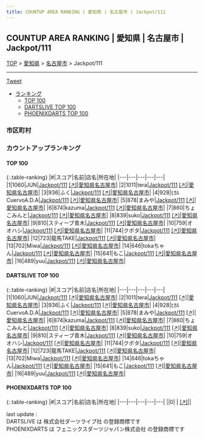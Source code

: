 ```yaml
---
title: COUNTUP AREA RANKING | 愛知県 | 名古屋市 | Jackpot/111
---
```

## COUNTUP AREA RANKING | 愛知県 | 名古屋市 | Jackpot/111

[TOP](/darts/rank/) > [愛知県](/darts/rank/愛知県/) > [名古屋市](/darts/rank/愛知県/名古屋市/) > Jackpot/111

___

<a href="https://twitter.com/share?ref_src=twsrc%5Etfw" data-text="COUNTUP AREA RANKING | 愛知県名古屋市Jackpot/111" class="twitter-share-button" data-hashtags="DARTSLIVE,PHOENIXDARTS,darts,ダーツ" data-show-count="false">Tweet</a>

* [ランキング](#カウントアップランキング)
    * [TOP 100](#top-100)
    * [DARTSLIVE TOP 100](#dartslive-top-100)
    * [PHOENIXDARTS TOP 100](#phoenixdarts-top-100)

### 市区町村

<ul>

</ul>

### カウントアップランキング

#### TOP 100



{:.table-ranking}
|#|スコア|名前|店名|所在地|
|---|---|---|---|---|
|1|1060|<span class="rank-name-dl">JUN</span>|<a href="/darts/rank/shops/9c3a7710d9123cf7774c926eb736cb5a.html">Jackpot/111</a> <a href="https://search.dartslive.com/jp/shop/9c3a7710d9123cf7774c926eb736cb5a">[↗]</a>|<a href="/darts/rank/愛知県/名古屋市">愛知県名古屋市</a>|
|2|1011|<span class="rank-name-dl">tera</span>|<a href="/darts/rank/shops/9c3a7710d9123cf7774c926eb736cb5a.html">Jackpot/111</a> <a href="https://search.dartslive.com/jp/shop/9c3a7710d9123cf7774c926eb736cb5a">[↗]</a>|<a href="/darts/rank/愛知県/名古屋市">愛知県名古屋市</a>|
|3|936|<span class="rank-name-dl">ふく</span>|<a href="/darts/rank/shops/9c3a7710d9123cf7774c926eb736cb5a.html">Jackpot/111</a> <a href="https://search.dartslive.com/jp/shop/9c3a7710d9123cf7774c926eb736cb5a">[↗]</a>|<a href="/darts/rank/愛知県/名古屋市">愛知県名古屋市</a>|
|4|928|<span class="rank-name-dl">ﾋｶﾙCuervoA.D.A</span>|<a href="/darts/rank/shops/9c3a7710d9123cf7774c926eb736cb5a.html">Jackpot/111</a> <a href="https://search.dartslive.com/jp/shop/9c3a7710d9123cf7774c926eb736cb5a">[↗]</a>|<a href="/darts/rank/愛知県/名古屋市">愛知県名古屋市</a>|
|5|878|<span class="rank-name-dl">まみや</span>|<a href="/darts/rank/shops/9c3a7710d9123cf7774c926eb736cb5a.html">Jackpot/111</a> <a href="https://search.dartslive.com/jp/shop/9c3a7710d9123cf7774c926eb736cb5a">[↗]</a>|<a href="/darts/rank/愛知県/名古屋市">愛知県名古屋市</a>|
|6|874|<span class="rank-name-dl">kazuma</span>|<a href="/darts/rank/shops/9c3a7710d9123cf7774c926eb736cb5a.html">Jackpot/111</a> <a href="https://search.dartslive.com/jp/shop/9c3a7710d9123cf7774c926eb736cb5a">[↗]</a>|<a href="/darts/rank/愛知県/名古屋市">愛知県名古屋市</a>|
|7|860|<span class="rank-name-dl">ちょこみんと</span>|<a href="/darts/rank/shops/9c3a7710d9123cf7774c926eb736cb5a.html">Jackpot/111</a> <a href="https://search.dartslive.com/jp/shop/9c3a7710d9123cf7774c926eb736cb5a">[↗]</a>|<a href="/darts/rank/愛知県/名古屋市">愛知県名古屋市</a>|
|8|839|<span class="rank-name-dl">suko</span>|<a href="/darts/rank/shops/9c3a7710d9123cf7774c926eb736cb5a.html">Jackpot/111</a> <a href="https://search.dartslive.com/jp/shop/9c3a7710d9123cf7774c926eb736cb5a">[↗]</a>|<a href="/darts/rank/愛知県/名古屋市">愛知県名古屋市</a>|
|9|810|<span class="rank-name-dl">スティーブ青木</span>|<a href="/darts/rank/shops/9c3a7710d9123cf7774c926eb736cb5a.html">Jackpot/111</a> <a href="https://search.dartslive.com/jp/shop/9c3a7710d9123cf7774c926eb736cb5a">[↗]</a>|<a href="/darts/rank/愛知県/名古屋市">愛知県名古屋市</a>|
|10|759|<span class="rank-name-dl">オオハシ</span>|<a href="/darts/rank/shops/9c3a7710d9123cf7774c926eb736cb5a.html">Jackpot/111</a> <a href="https://search.dartslive.com/jp/shop/9c3a7710d9123cf7774c926eb736cb5a">[↗]</a>|<a href="/darts/rank/愛知県/名古屋市">愛知県名古屋市</a>|
|11|744|<span class="rank-name-dl">クボタ</span>|<a href="/darts/rank/shops/9c3a7710d9123cf7774c926eb736cb5a.html">Jackpot/111</a> <a href="https://search.dartslive.com/jp/shop/9c3a7710d9123cf7774c926eb736cb5a">[↗]</a>|<a href="/darts/rank/愛知県/名古屋市">愛知県名古屋市</a>|
|12|723|<span class="rank-name-dl">龍馬TAKE</span>|<a href="/darts/rank/shops/9c3a7710d9123cf7774c926eb736cb5a.html">Jackpot/111</a> <a href="https://search.dartslive.com/jp/shop/9c3a7710d9123cf7774c926eb736cb5a">[↗]</a>|<a href="/darts/rank/愛知県/名古屋市">愛知県名古屋市</a>|
|13|702|<span class="rank-name-dl">Miwa</span>|<a href="/darts/rank/shops/9c3a7710d9123cf7774c926eb736cb5a.html">Jackpot/111</a> <a href="https://search.dartslive.com/jp/shop/9c3a7710d9123cf7774c926eb736cb5a">[↗]</a>|<a href="/darts/rank/愛知県/名古屋市">愛知県名古屋市</a>|
|14|646|<span class="rank-name-dl">tokaちゃん</span>|<a href="/darts/rank/shops/9c3a7710d9123cf7774c926eb736cb5a.html">Jackpot/111</a> <a href="https://search.dartslive.com/jp/shop/9c3a7710d9123cf7774c926eb736cb5a">[↗]</a>|<a href="/darts/rank/愛知県/名古屋市">愛知県名古屋市</a>|
|15|641|<span class="rank-name-dl">もこ</span>|<a href="/darts/rank/shops/9c3a7710d9123cf7774c926eb736cb5a.html">Jackpot/111</a> <a href="https://search.dartslive.com/jp/shop/9c3a7710d9123cf7774c926eb736cb5a">[↗]</a>|<a href="/darts/rank/愛知県/名古屋市">愛知県名古屋市</a>|
|16|489|<span class="rank-name-dl">yuu</span>|<a href="/darts/rank/shops/9c3a7710d9123cf7774c926eb736cb5a.html">Jackpot/111</a> <a href="https://search.dartslive.com/jp/shop/9c3a7710d9123cf7774c926eb736cb5a">[↗]</a>|<a href="/darts/rank/愛知県/名古屋市">愛知県名古屋市</a>|


#### DARTSLIVE TOP 100



{:.table-ranking}
|#|スコア|名前|店名|所在地|
|---|---|---|---|---|
|1|1060|<span class="rank-name-dl">JUN</span>|<a href="/darts/rank/shops/9c3a7710d9123cf7774c926eb736cb5a.html">Jackpot/111</a> <a href="https://search.dartslive.com/jp/shop/9c3a7710d9123cf7774c926eb736cb5a">[↗]</a>|<a href="/darts/rank/愛知県/名古屋市">愛知県名古屋市</a>|
|2|1011|<span class="rank-name-dl">tera</span>|<a href="/darts/rank/shops/9c3a7710d9123cf7774c926eb736cb5a.html">Jackpot/111</a> <a href="https://search.dartslive.com/jp/shop/9c3a7710d9123cf7774c926eb736cb5a">[↗]</a>|<a href="/darts/rank/愛知県/名古屋市">愛知県名古屋市</a>|
|3|936|<span class="rank-name-dl">ふく</span>|<a href="/darts/rank/shops/9c3a7710d9123cf7774c926eb736cb5a.html">Jackpot/111</a> <a href="https://search.dartslive.com/jp/shop/9c3a7710d9123cf7774c926eb736cb5a">[↗]</a>|<a href="/darts/rank/愛知県/名古屋市">愛知県名古屋市</a>|
|4|928|<span class="rank-name-dl">ﾋｶﾙCuervoA.D.A</span>|<a href="/darts/rank/shops/9c3a7710d9123cf7774c926eb736cb5a.html">Jackpot/111</a> <a href="https://search.dartslive.com/jp/shop/9c3a7710d9123cf7774c926eb736cb5a">[↗]</a>|<a href="/darts/rank/愛知県/名古屋市">愛知県名古屋市</a>|
|5|878|<span class="rank-name-dl">まみや</span>|<a href="/darts/rank/shops/9c3a7710d9123cf7774c926eb736cb5a.html">Jackpot/111</a> <a href="https://search.dartslive.com/jp/shop/9c3a7710d9123cf7774c926eb736cb5a">[↗]</a>|<a href="/darts/rank/愛知県/名古屋市">愛知県名古屋市</a>|
|6|874|<span class="rank-name-dl">kazuma</span>|<a href="/darts/rank/shops/9c3a7710d9123cf7774c926eb736cb5a.html">Jackpot/111</a> <a href="https://search.dartslive.com/jp/shop/9c3a7710d9123cf7774c926eb736cb5a">[↗]</a>|<a href="/darts/rank/愛知県/名古屋市">愛知県名古屋市</a>|
|7|860|<span class="rank-name-dl">ちょこみんと</span>|<a href="/darts/rank/shops/9c3a7710d9123cf7774c926eb736cb5a.html">Jackpot/111</a> <a href="https://search.dartslive.com/jp/shop/9c3a7710d9123cf7774c926eb736cb5a">[↗]</a>|<a href="/darts/rank/愛知県/名古屋市">愛知県名古屋市</a>|
|8|839|<span class="rank-name-dl">suko</span>|<a href="/darts/rank/shops/9c3a7710d9123cf7774c926eb736cb5a.html">Jackpot/111</a> <a href="https://search.dartslive.com/jp/shop/9c3a7710d9123cf7774c926eb736cb5a">[↗]</a>|<a href="/darts/rank/愛知県/名古屋市">愛知県名古屋市</a>|
|9|810|<span class="rank-name-dl">スティーブ青木</span>|<a href="/darts/rank/shops/9c3a7710d9123cf7774c926eb736cb5a.html">Jackpot/111</a> <a href="https://search.dartslive.com/jp/shop/9c3a7710d9123cf7774c926eb736cb5a">[↗]</a>|<a href="/darts/rank/愛知県/名古屋市">愛知県名古屋市</a>|
|10|759|<span class="rank-name-dl">オオハシ</span>|<a href="/darts/rank/shops/9c3a7710d9123cf7774c926eb736cb5a.html">Jackpot/111</a> <a href="https://search.dartslive.com/jp/shop/9c3a7710d9123cf7774c926eb736cb5a">[↗]</a>|<a href="/darts/rank/愛知県/名古屋市">愛知県名古屋市</a>|
|11|744|<span class="rank-name-dl">クボタ</span>|<a href="/darts/rank/shops/9c3a7710d9123cf7774c926eb736cb5a.html">Jackpot/111</a> <a href="https://search.dartslive.com/jp/shop/9c3a7710d9123cf7774c926eb736cb5a">[↗]</a>|<a href="/darts/rank/愛知県/名古屋市">愛知県名古屋市</a>|
|12|723|<span class="rank-name-dl">龍馬TAKE</span>|<a href="/darts/rank/shops/9c3a7710d9123cf7774c926eb736cb5a.html">Jackpot/111</a> <a href="https://search.dartslive.com/jp/shop/9c3a7710d9123cf7774c926eb736cb5a">[↗]</a>|<a href="/darts/rank/愛知県/名古屋市">愛知県名古屋市</a>|
|13|702|<span class="rank-name-dl">Miwa</span>|<a href="/darts/rank/shops/9c3a7710d9123cf7774c926eb736cb5a.html">Jackpot/111</a> <a href="https://search.dartslive.com/jp/shop/9c3a7710d9123cf7774c926eb736cb5a">[↗]</a>|<a href="/darts/rank/愛知県/名古屋市">愛知県名古屋市</a>|
|14|646|<span class="rank-name-dl">tokaちゃん</span>|<a href="/darts/rank/shops/9c3a7710d9123cf7774c926eb736cb5a.html">Jackpot/111</a> <a href="https://search.dartslive.com/jp/shop/9c3a7710d9123cf7774c926eb736cb5a">[↗]</a>|<a href="/darts/rank/愛知県/名古屋市">愛知県名古屋市</a>|
|15|641|<span class="rank-name-dl">もこ</span>|<a href="/darts/rank/shops/9c3a7710d9123cf7774c926eb736cb5a.html">Jackpot/111</a> <a href="https://search.dartslive.com/jp/shop/9c3a7710d9123cf7774c926eb736cb5a">[↗]</a>|<a href="/darts/rank/愛知県/名古屋市">愛知県名古屋市</a>|
|16|489|<span class="rank-name-dl">yuu</span>|<a href="/darts/rank/shops/9c3a7710d9123cf7774c926eb736cb5a.html">Jackpot/111</a> <a href="https://search.dartslive.com/jp/shop/9c3a7710d9123cf7774c926eb736cb5a">[↗]</a>|<a href="/darts/rank/愛知県/名古屋市">愛知県名古屋市</a>|


#### PHOENIXDARTS TOP 100



{:.table-ranking}
|#|スコア|名前|店名|所在地|
|---|---|---|---|---|
||0|<span class="rank-name-dl"> </span>|<a href="/darts/rank/shops/.html"></a> <a href="">[↗]</a>|<a href="/darts/rank//"></a>|


<div class="footer border-top border-gray-light mt-5 pt-3 text-right text-gray">
    last update : <span style="font-weight: italic" id="foot_last_modified"></span><br />
    DARTSLIVE は 株式会社ダーツライブ社 の登録商標です<br />
    PHOENIXDARTS は フェニックスダーツジャパン株式会社 の登録商標です<br />
</div>

<script src="https://cdnjs.cloudflare.com/ajax/libs/jquery.tablesorter/2.31.3/js/jquery.tablesorter.min.js" integrity="sha512-qzgd5cYSZcosqpzpn7zF2ZId8f/8CHmFKZ8j7mU4OUXTNRd5g+ZHBPsgKEwoqxCtdQvExE5LprwwPAgoicguNg==" crossorigin="anonymous" referrerpolicy="no-referrer"></script>
<link rel="stylesheet" href="https://cdnjs.cloudflare.com/ajax/libs/jquery.tablesorter/2.31.3/css/theme.default.min.css" integrity="sha512-wghhOJkjQX0Lh3NSWvNKeZ0ZpNn+SPVXX1Qyc9OCaogADktxrBiBdKGDoqVUOyhStvMBmJQ8ZdMHiR3wuEq8+w==" crossorigin="anonymous" referrerpolicy="no-referrer" />
<script>
$(function() {
    $(".table-ranking").tablesorter({sortList:[[0, 0]]});
    $("#foot_last_modified").text(formatDate(new Date(document.lastModified), 'yyyy-MM-dd HH:mm:ss'));
});
</script>

<script async src="https://platform.twitter.com/widgets.js" charset="utf-8"></script>